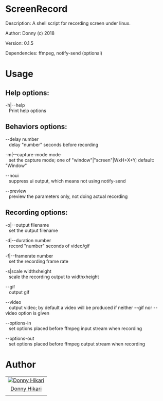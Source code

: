 
# ScreenRecord

Description: A shell script for recording screen under linux.

Author: Donny (c) 2018

Version: 0.1.5

Dependencies: ffmpeg, notify-send (optional)

# Usage

## Help options:

-h|--help  
 &ensp; Print help options

## Behaviors options:

--delay number  
 &ensp; delay \"number\" seconds before recording

-m|--capture-mode mode  
 &ensp; set the capture mode; one of \"window\"|\"screen\"|WxH+X+Y; default: \"Window\" 

--noui  
 &ensp; suppress ui output, which means not using notify-send

--preview  
 &ensp; preview the parameters only, not doing actual recording

## Recording options:

-o|--output filename  
 &ensp; set the output filename

-d|--duration number  
 &ensp; record \"number\" seconds of video/gif

-f|--framerate number  
 &ensp; set the recording frame rate

-s|scale widthxheight  
 &ensp; scale the recording output to widthxheight

--gif  
 &ensp; output gif

--video  
 &ensp; output video; by default a video will be produced if neither --gif nor --video option is given

--options-in  
 &ensp; set options placed before ffmpeg input stream when recording

--options-out  
 &ensp; set options placed before ffmpeg output stream when recording

# Author

|   |
|:-:|
| [![Donny Hikari](https://avatars3.githubusercontent.com/u/22200374?s=128)](https://github.com/Donny-Hikari) |
| [Donny Hikari](https://github.com/Donny-Hikari) |
|   |
